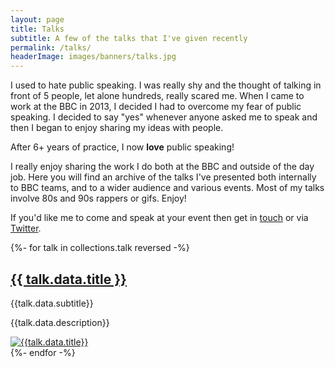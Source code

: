```yaml
---
layout: page
title: Talks
subtitle: A few of the talks that I've given recently
permalink: /talks/
headerImage: images/banners/talks.jpg
---
```


I used to hate public speaking. I was really shy and the thought of talking in front of 5 people, let alone hundreds, really scared me. When I came to work at the BBC in 2013, I decided I had to overcome my fear of public speaking. I decided to say "yes" whenever anyone asked me to speak and then I began to enjoy sharing my ideas with people.

After 6+ years of practice, I now **love** public speaking!

I really enjoy sharing the work I do both at the BBC and outside of the day job. Here you will find an archive of the talks I've presented both internally to BBC teams, and to a wider audience and various events. Most of my talks involve 80s and 90s rappers or gifs. Enjoy!

If you'd like me to come and speak at your event then get in [touch](/contact) or via [Twitter](https://twitter.com/marclittlemore).

{%- for talk in collections.talk reversed -%}
<article class="pv4 bb b--black-10 ph3 ph0-l">
<div class="flex flex-column flex-row-ns">
<div class="w-100 w-60-ns pr3-ns order-2 order-1-ns">
<a href="{{ talk.url }}" class="link dim black">
<h1 class="f3 roboto mt0 lh-title mb1">{{ talk.data.title }}</h1>
</a>
<p class="f5 f4-l lh-copy roboto i mv2">
{{talk.data.subtitle}}
</p>
<p class="f6 f5-l lh-copy roboto">
{{talk.data.description}}
</p>
</div>
<div class="pl3-ns order-1 order-2-ns mb4 mb0-ns w-100 w-40-ns">
<a href="{{ talk.url }}" class="grow dib">
<img src="{{talk.data.thumbnail}}" class="db" alt="{{talk.data.title}}">
</a>
</div>
</div>
</article>
{%- endfor -%}
